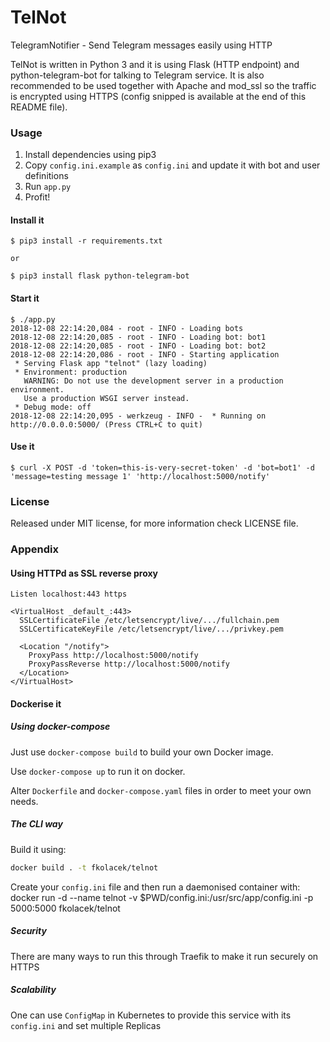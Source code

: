 # TelNot
TelegramNotifier - Send Telegram messages easily using HTTP

TelNot is written in Python 3 and it is using Flask (HTTP endpoint) and python-telegram-bot for talking to Telegram service. It is also recommended to be used together with Apache and mod_ssl so the traffic is encrypted using HTTPS (config snipped is available at the end of this README file).

### Usage

1) Install dependencies using pip3
2) Copy ``config.ini.example`` as ``config.ini`` and update it with bot and user definitions
3) Run ``app.py``
4) Profit!

#### Install it
```
$ pip3 install -r requirements.txt 

or 

$ pip3 install flask python-telegram-bot
```

#### Start it
```
$ ./app.py
2018-12-08 22:14:20,084 - root - INFO - Loading bots
2018-12-08 22:14:20,085 - root - INFO - Loading bot: bot1
2018-12-08 22:14:20,085 - root - INFO - Loading bot: bot2
2018-12-08 22:14:20,086 - root - INFO - Starting application
 * Serving Flask app "telnot" (lazy loading)
 * Environment: production
   WARNING: Do not use the development server in a production environment.
   Use a production WSGI server instead.
 * Debug mode: off
2018-12-08 22:14:20,095 - werkzeug - INFO -  * Running on http://0.0.0.0:5000/ (Press CTRL+C to quit)
```

#### Use it
```
$ curl -X POST -d 'token=this-is-very-secret-token' -d 'bot=bot1' -d 'message=testing message 1' 'http://localhost:5000/notify'
```

### License

Released under MIT license, for more information check  LICENSE file.


### Appendix

#### Using HTTPd as SSL reverse proxy
```
Listen localhost:443 https

<VirtualHost _default_:443>
  SSLCertificateFile /etc/letsencrypt/live/.../fullchain.pem
  SSLCertificateKeyFile /etc/letsencrypt/live/.../privkey.pem

  <Location "/notify">
    ProxyPass http://localhost:5000/notify
    ProxyPassReverse http://localhost:5000/notify
  </Location>
</VirtualHost>                                  
```

#### Dockerise it

##### Using docker-compose
Just use ``docker-compose build`` to build your own Docker image.

Use ``docker-compose up`` to run it on docker.

Alter `Dockerfile` and `docker-compose.yaml` files in order to meet your own needs.

##### The CLI way
Build it using:
```bash
docker build . -t fkolacek/telnot
```

Create your ``config.ini`` file and then run a daemonised container with:
docker run -d --name telnot -v $PWD/config.ini:/usr/src/app/config.ini -p 5000:5000 fkolacek/telnot

##### Security
There are many ways to run this through Traefik to make it run securely on HTTPS

##### Scalability
One can use ``ConfigMap`` in Kubernetes to provide this service with its ``config.ini`` and set multiple Replicas
